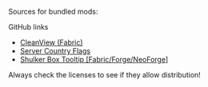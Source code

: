 Sources for bundled mods:

GitHub links
* [CleanView (Fabric)](https://github.com/zlainsama/CleanView)
* [Server Country Flags](https://github.com/Khajiitos/ServerCountryFlags)
* [Shulker Box Tooltip [Fabric/Forge/NeoForge]](https://github.com/MisterPeModder/ShulkerBoxTooltip)

Always check the licenses to see if they allow distribution!